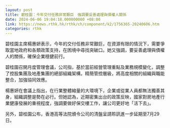 ```yaml
---
layout: post
title: 碧桂園：今年交付任務非常艱巨　強調要妥善處理與債權人關係
date: 2024-06-06 19:04:18.000000000 +08:00
link: https://news.rthk.hk/rthk/ch/component/k2/1756365-20240606.htm
categories: rthk
---
```


碧桂園主席楊惠妍表示，今年的交付任務非常艱巨，在資源有限的情況下，需要爭取當地政府和各類政策支持，在困境中尋找突破口。她又強調，要妥善處理與債權人的關係，確保企業穩健前行。

碧桂園召開月度管理會議，公司指，基於當前經營管理重點及業務規模變化，調整了控股集團及地產集團的總部組織架構，精簡管控層級，將高度相關的組織與職能整合，加強協同效應。

楊惠妍在會議上指出，在行業整體縮量的大環境下，企業或從業人員都無法獨善其身，組織調整是勢在必行。但她認為，近期密集出台的政策反映，國家對房地產行業健康發展的重視程度，強調要做好保交樓工作，讓公司更好地「活下去」。

另外，碧桂園公布，香港高等法院頒令公司的清盤呈請聆訊進一步延期至7月29日。
